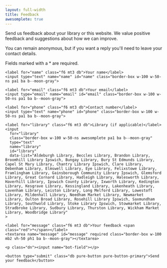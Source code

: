 ```yaml
---
layout: full-width
title: Feedback
awesomplete: true
---
```


Send us feedback about your library or this website. We value positive feedback and suggestions about how we can improve.

You can remain anonymous, but if you want a reply you'll need to leave your contact details.

Fields marked with a <span class="red">*</span> are required.

<form netlify name="feedback" action="/feedback/confirmation" netlify-honeypot="bot-field">

    <label for="name" class="f6 mt3 db">Your name</label>
    <input type="text" name="name" id="name" class="border-box w-100 w-50-ns pa1 ba b--moon-gray">

    <label for="email" class="f6 mt3 db">Your email</label>
    <input type="email" name="email" id="email" class="border-box w-100 w-50-ns pa1 ba b--moon-gray">

    <label for="phone" class="f6 mt3 db">Contact number</label>
    <input type="text" name="phone" id="phone" class="border-box w-100 w-50-ns pa1 ba b--moon-gray">

    <label for="library" class="f6 mt3 db">Library (if applicable)</label>
    <input
      for="library"
      class="border-box w-100 w-50-ns awesomplete pa1 ba b--moon-gray"
      type="text"
      name="library"
      id="library"
      data-list="Aldeburgh Library, Beccles Library, Brandon Library, Broomhill Library Ipswich, Bungay Library, Bury St Edmunds Library, Capel St Mary Library, Chantry Library Ipswich, Clare Library, Debenham Library, Elmswell Library, Eye Library, Felixstowe Library, Framlingham Library, Gainsborough Community Library Ipswich, Glemsford Library, Great Cornard Library, Hadleigh Library, Halesworth Library, Haverhill Library, Ipswich County Library, Ixworth Library, Kedington Library, Kesgrave Library, Kessingland Library, Lakenheath Library, Lavenham Library, Leiston Library, Long Melford Library, Lowestoft Library, Mildenhall Library, Needham Market Library, Newmarket Library, Oulton Broad Library, Rosehill Library Ipswich, Saxmundham Library, Southwold Library, Stoke Library Ipswich, Stowmarket Library, Stradbroke Library, Sudbury Library, Thurston Library, Wickham Market Library, Woodbridge Library"
    >

    <label for="message" class="f6 mt3 db">Your feedback <span class="red">*</span></label>
    <textarea name="message" id="message" required class="border-box w-100 mb2 vh-50 ph1 ba b--moon-gray"></textarea>

    <p class="dn"><input name="bot-field"></p>

    <button type="submit" class="db pure-button pure-button-primary">Send your feedback</button>

</form>
